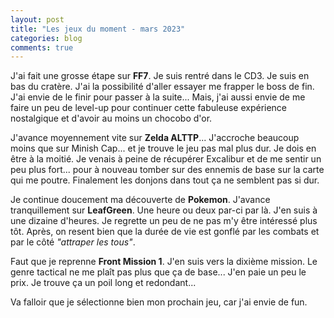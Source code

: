 ```yaml
---
layout: post
title: "Les jeux du moment - mars 2023"
categories: blog
comments: true
---
```


J'ai fait une grosse étape sur **FF7**. Je suis rentré dans le CD3. Je suis en bas du cratère. J'ai la possibilité d'aller essayer me frapper le boss de fin. J'ai envie de le finir pour passer à la suite... Mais, j'ai aussi envie de me faire un peu de level-up pour continuer cette fabuleuse expérience nostalgique et d'avoir au moins un chocobo d'or.

J'avance moyennement vite sur **Zelda ALTTP**... J'accroche beaucoup moins que sur Minish Cap... et je trouve le jeu pas mal plus dur. Je dois en être à la moitié. Je venais à peine de récupérer Excalibur et de me sentir un peu plus fort... pour à nouveau tomber sur des ennemis de base sur la carte qui me poutre. Finalement les donjons dans tout ça ne semblent pas si dur. 

Je continue doucement ma découverte de **Pokemon**. J'avance tranquillement sur **LeafGreen**. Une heure ou deux par-ci par là. J'en suis à une dizaine d'heures. Je regrette un peu de ne pas m'y être intéressé plus tôt. Après, on resent bien que la durée de vie est gonflé par les combats et par le côté *"attraper les tous"*.

Faut que je reprenne **Front Mission 1**. J'en suis vers la dixième mission. Le genre tactical ne me plaît pas plus que ça de base... J'en paie un peu le prix. Je trouve ça un poil long et redondant...

Va falloir que je sélectionne bien mon prochain jeu, car j'ai envie de fun.
